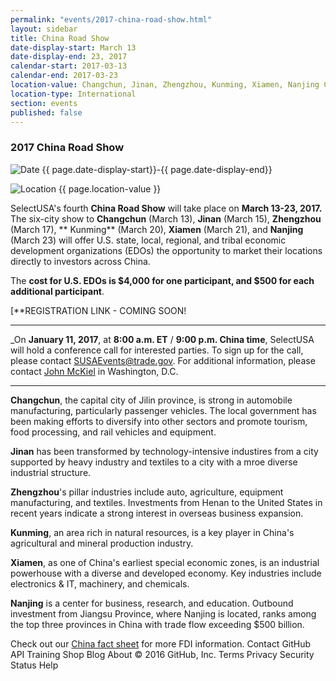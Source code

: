 ```yaml
---
permalink: "events/2017-china-road-show.html"
layout: sidebar
title: China Road Show
date-display-start: March 13
date-display-end: 23, 2017
calendar-start: 2017-03-13
calendar-end: 2017-03-23
location-value: Changchun, Jinan, Zhengzhou, Kunming, Xiamen, Nanjing China
location-type: International
section: events
published: false
---
```


### 2017 China Road Show

![Date](https://google.github.io/material-design-icons/action/svg/design/ic_event_24px.svg "Date") {{ page.date-display-start}}-{{ page.date-display-end}}

![Location](http://google.github.io/material-design-icons/social/svg/design/ic_location_city_24px.svg "Location") {{ page.location-value }}

SelectUSA's fourth **China Road Show** will take place on **March 13-23, 2017.** The six-city show to **Changchun** (March 13), **Jinan** (March 15), **Zhengzhou** (March 17), ** Kunming** (March 20), **Xiamen** (March 21), and **Nanjing** (March 23) will offer U.S. state, local, regional, and tribal economic development organizations (EDOs) the opportunity to market their locations directly to investors across China.

The **cost for U.S. EDOs is $4,000 for one participant, and $500 for each additional participant**.

[**REGISTRATION LINK - COMING SOON!

---

_On **January 11, 2017**, at **8:00 a.m. ET** / **9:00 p.m. China time**, SelectUSA will hold a conference call for interested parties. To sign up for the call, please contact [SUSAEvents@trade.gov](mailto:susaevents@trade.gov). For additional information, please contact [John McKiel](mailto:john.mckiel@trade.gov) in Washington, D.C.

---
**Changchun**, the capital city of Jilin province, is strong in automobile manufacturing,  particularly  passenger  vehicles.  The  local  government has been making efforts to diversify into other sectors and promote tourism, food processing, and rail vehicles and equipment.

**Jinan** has been transformed by technology-intensive industires from a city supported by heavy industry and textiles to a city with a mroe diverse industrial structure.

**Zhengzhou**'s pillar industries include auto, agriculture, equipment manufacturing, and textiles.  Investments from Henan to the United States in recent years indicate a strong interest in overseas business expansion.  

**Kunming**, an area rich in natural resources, is a key player in China's agricultural and mineral production industry.

**Xiamen**, as one of China's earliest special economic zones, is an industrial powerhouse with a diverse and developed economy.  Key industries include electronics & IT, machinery, and chemicals.

**Nanjing** is a center for business, research, and education.  Outbound investment from Jiangsu Province, where Nanjing is located, ranks among the top three provinces in China with trade flow exceeding $500 billion.  



Check out our [China fact sheet](https://www.selectusa.gov/country-fact-sheet/China) for more FDI information. 
Contact GitHub API Training Shop Blog About
© 2016 GitHub, Inc. Terms Privacy Security Status Help
